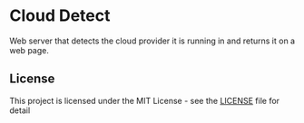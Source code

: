# Cloud Detect
Web server that detects the cloud provider it is running in and returns it on a web page.

## License
This project is licensed under the MIT License - see the [LICENSE](LICENSE) file for detail
